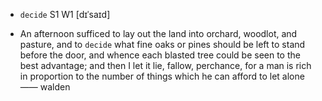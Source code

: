 - `decide` S1 W1 [dɪˈsaɪd]



-  An afternoon sufficed to lay out the land into orchard, woodlot, and pasture, and to `decide` what fine oaks or pines should be left to stand before the door, and whence each blasted tree could be seen to the best advantage; and then I let it lie, fallow, perchance, for a man is rich in proportion to the number of things which he can afford to let alone —— walden